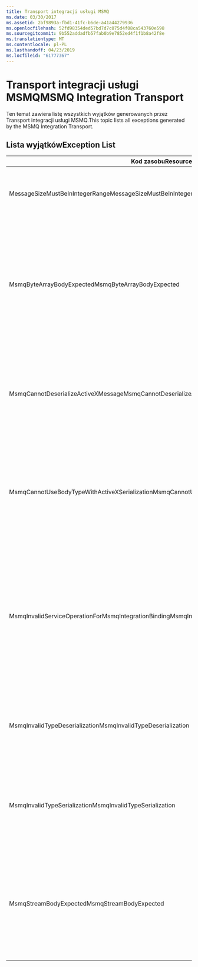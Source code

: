 ```yaml
---
title: Transport integracji usługi MSMQ
ms.date: 03/30/2017
ms.assetid: 2bf9893a-fbd1-41fc-b6de-a41a44279936
ms.openlocfilehash: 52fd98354ded57bd7d7c075d4f08ca543760e598
ms.sourcegitcommit: 9b552addadfb57fab0b9e7852ed4f1f1b8a42f8e
ms.translationtype: MT
ms.contentlocale: pl-PL
ms.lasthandoff: 04/23/2019
ms.locfileid: "61777367"
---
```

# <a name="msmq-integration-transport"></a><span data-ttu-id="72dc8-102">Transport integracji usługi MSMQ</span><span class="sxs-lookup"><span data-stu-id="72dc8-102">MSMQ Integration Transport</span></span>
<span data-ttu-id="72dc8-103">Ten temat zawiera listę wszystkich wyjątków generowanych przez Transport integracji usługi MSMQ.</span><span class="sxs-lookup"><span data-stu-id="72dc8-103">This topic lists all exceptions generated by the MSMQ Integration Transport.</span></span>  
  
## <a name="exception-list"></a><span data-ttu-id="72dc8-104">Lista wyjątków</span><span class="sxs-lookup"><span data-stu-id="72dc8-104">Exception List</span></span>  
  
|<span data-ttu-id="72dc8-105">Kod zasobu</span><span class="sxs-lookup"><span data-stu-id="72dc8-105">Resource Code</span></span>|<span data-ttu-id="72dc8-106">Ciąg zasobu</span><span class="sxs-lookup"><span data-stu-id="72dc8-106">Resource String</span></span>|  
|-------------------|---------------------|  
|<span data-ttu-id="72dc8-107">MessageSizeMustBeInIntegerRange</span><span class="sxs-lookup"><span data-stu-id="72dc8-107">MessageSizeMustBeInIntegerRange</span></span>|<span data-ttu-id="72dc8-108">Ta fabryka buforuje wiadomości, więc rozmiary wiadomości muszą być z zakresu liczb całkowitych.</span><span class="sxs-lookup"><span data-stu-id="72dc8-108">This factory buffers messages, so the message sizes must be in the range of an integer value.</span></span>|  
|<span data-ttu-id="72dc8-109">MsmqByteArrayBodyExpected</span><span class="sxs-lookup"><span data-stu-id="72dc8-109">MsmqByteArrayBodyExpected</span></span>|<span data-ttu-id="72dc8-110">Wystąpiła niezgodność między format serializacji określonego i treści wiadomości usługi MSMQ.</span><span class="sxs-lookup"><span data-stu-id="72dc8-110">A mismatch occurred between the specified serialization format and the body of the MSMQ message.</span></span> <span data-ttu-id="72dc8-111">Komunikat nie mogą być wysyłane lub odbierane.</span><span class="sxs-lookup"><span data-stu-id="72dc8-111">The message cannot be sent or received.</span></span> <span data-ttu-id="72dc8-112">Format serializacji ByteArray wymaga treści wiadomości usługi MSMQ jako typu byte [].</span><span class="sxs-lookup"><span data-stu-id="72dc8-112">The serialization format ByteArray requires the body of the MSMQ message to be of type byte[].</span></span>|  
|<span data-ttu-id="72dc8-113">MsmqCannotDeserializeActiveXMessage</span><span class="sxs-lookup"><span data-stu-id="72dc8-113">MsmqCannotDeserializeActiveXMessage</span></span>|<span data-ttu-id="72dc8-114">Wystąpił błąd serializacji ActiveX.</span><span class="sxs-lookup"><span data-stu-id="72dc8-114">An ActiveX serialization error occurred.</span></span> <span data-ttu-id="72dc8-115">Komunikat nie mogą być wysyłane lub odbierane.</span><span class="sxs-lookup"><span data-stu-id="72dc8-115">The message cannot be sent or received.</span></span> <span data-ttu-id="72dc8-116">Określony typ wariantu dla treści jest niezgodna z rzeczywista treść wiadomości usługi MSMQ.</span><span class="sxs-lookup"><span data-stu-id="72dc8-116">The specified variant type for the body does not match the actual MSMQ message body.</span></span>|  
|<span data-ttu-id="72dc8-117">MsmqCannotUseBodyTypeWithActiveXSerialization</span><span class="sxs-lookup"><span data-stu-id="72dc8-117">MsmqCannotUseBodyTypeWithActiveXSerialization</span></span>|<span data-ttu-id="72dc8-118">Właściwości wiadomości są niezgodne.</span><span class="sxs-lookup"><span data-stu-id="72dc8-118">The properties of the message are mismatched.</span></span> <span data-ttu-id="72dc8-119">Komunikat nie mogą być wysyłane lub odbierane.</span><span class="sxs-lookup"><span data-stu-id="72dc8-119">The message cannot be sent or received.</span></span> <span data-ttu-id="72dc8-120">Właściwości wiadomości BodyType nie może być określona, jeśli jest używany format serializacji ActiveX.</span><span class="sxs-lookup"><span data-stu-id="72dc8-120">The BodyType message property cannot be specified if the ActiveX serialization format is used.</span></span>|  
|<span data-ttu-id="72dc8-121">MsmqInvalidServiceOperationForMsmqIntegrationBinding</span><span class="sxs-lookup"><span data-stu-id="72dc8-121">MsmqInvalidServiceOperationForMsmqIntegrationBinding</span></span>|<span data-ttu-id="72dc8-122">Nie można zweryfikować MsmqIntegrationBinding.</span><span class="sxs-lookup"><span data-stu-id="72dc8-122">The MsmqIntegrationBinding validation failed.</span></span> <span data-ttu-id="72dc8-123">Nie można uruchomić punktu końcowego usługi.</span><span class="sxs-lookup"><span data-stu-id="72dc8-123">The service endpoint cannot be started.</span></span> <span data-ttu-id="72dc8-124">Określone powiązanie nie obsługuje podpis metody dla operacji określonej usługi w określonym kontraktu.</span><span class="sxs-lookup"><span data-stu-id="72dc8-124">The specified binding does not support the method signature for the specified service operation in the specified contract.</span></span> <span data-ttu-id="72dc8-125">Popraw operacji usługi przy użyciu MsmqIntegrationBinding.</span><span class="sxs-lookup"><span data-stu-id="72dc8-125">Correct the service operation to use the MsmqIntegrationBinding.</span></span>|  
|<span data-ttu-id="72dc8-126">MsmqInvalidTypeDeserialization</span><span class="sxs-lookup"><span data-stu-id="72dc8-126">MsmqInvalidTypeDeserialization</span></span>|<span data-ttu-id="72dc8-127">Serializacja ActiveX nie powiodła się, ponieważ nie można rozpoznać formatu serializacji.</span><span class="sxs-lookup"><span data-stu-id="72dc8-127">The ActiveX serialization failed because the serialization format cannot be recognized.</span></span> <span data-ttu-id="72dc8-128">Komunikat nie mogą być wysyłane lub odbierane.</span><span class="sxs-lookup"><span data-stu-id="72dc8-128">The message cannot be sent or received.</span></span>|  
|<span data-ttu-id="72dc8-129">MsmqInvalidTypeSerialization</span><span class="sxs-lookup"><span data-stu-id="72dc8-129">MsmqInvalidTypeSerialization</span></span>|<span data-ttu-id="72dc8-130">Nie rozpoznano typu variant.</span><span class="sxs-lookup"><span data-stu-id="72dc8-130">The variant type is not recognized.</span></span> <span data-ttu-id="72dc8-131">Serializacja ActiveX nie powiodła się.</span><span class="sxs-lookup"><span data-stu-id="72dc8-131">The ActiveX serialization failed.</span></span> <span data-ttu-id="72dc8-132">Komunikat nie mogą być wysyłane lub odbierane.</span><span class="sxs-lookup"><span data-stu-id="72dc8-132">The message cannot be sent or received.</span></span> <span data-ttu-id="72dc8-133">Określony typ wariantu nie jest obsługiwany.</span><span class="sxs-lookup"><span data-stu-id="72dc8-133">The specified variant type is not supported.</span></span>|  
|<span data-ttu-id="72dc8-134">MsmqStreamBodyExpected</span><span class="sxs-lookup"><span data-stu-id="72dc8-134">MsmqStreamBodyExpected</span></span>|<span data-ttu-id="72dc8-135">Niezgodność między formatem serializacji i zawartości.</span><span class="sxs-lookup"><span data-stu-id="72dc8-135">Mismatch between serialization format and body content.</span></span> <span data-ttu-id="72dc8-136">Komunikat nie mogą być wysyłane lub odbierane.</span><span class="sxs-lookup"><span data-stu-id="72dc8-136">Message cannot be sent or received.</span></span> <span data-ttu-id="72dc8-137">Treść strumienia typu mogą być wysyłane lub odebranych przy użyciu strumienia tryb serializacji.</span><span class="sxs-lookup"><span data-stu-id="72dc8-137">Only a body of type stream can be sent or received using the stream serialization mode.</span></span>|
